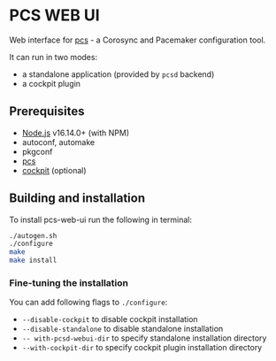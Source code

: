 # PCS WEB UI

Web interface for [pcs](https://github.com/ClusterLabs/pcs) - a Corosync and
Pacemaker configuration tool.

It can run in two modes:
* a standalone application (provided by `pcsd` backend)
* a cockpit plugin

## Prerequisites

* [Node.js](http://nodejs.org/) v16.14.0+ (with NPM)
* autoconf, automake
* pkgconf
* [pcs](https://github.com/ClusterLabs/pcs)
* [cockpit](https://cockpit-project.org/) (optional)

## Building and installation

To install pcs-web-ui run the following in terminal:

```sh
./autogen.sh
./configure
make
make install
```

### Fine-tuning the installation

You can add following flags to `./configure`:

* `--disable-cockpit` to disable cockpit installation
* `--disable-standalone` to disable standalone installation
* `-- with-pcsd-webui-dir` to specify standalone installation directory
* `--with-cockpit-dir` to specify cockpit plugin installation directory

